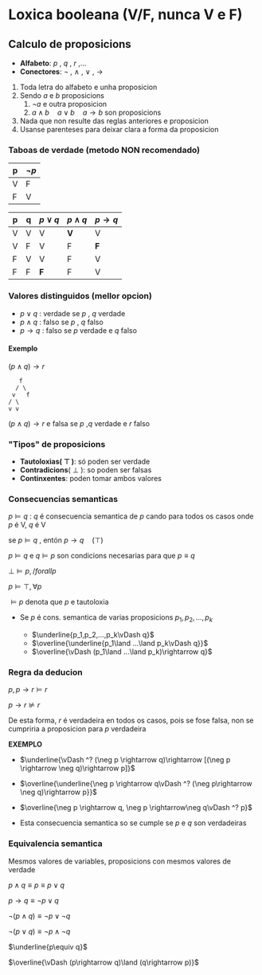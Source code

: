 # Loxica booleana (V/F, nunca V e F)

## Calculo de proposicions

- **Alfabeto**: $p$ , $q$ , $r$ ,...
- **Conectores**: $\neg$ , $\land$ , $\lor$ , $\rightarrow$

1. Toda letra do alfabeto e unha proposicion
2. Sendo $a$ e $b$ proposicions
    1. $\neg a$ e outra proposicion
    2. $a\land b\quad a\lor b\quad a\rightarrow b$ son proposicions
3. Nada que non resulte das reglas anteriores e proposicion
4. Usanse parenteses para deixar clara a forma da proposicion

### Taboas de verdade (metodo NON recomendado)

| p | $\neg p$ |
| - | -------- |
| V | F |
| F | V |

| p | q | $p\lor q$ | $p\land q$ | $p\rightarrow q$ |
| - | - | --------- | ---------- | ------------- |
| V | V | V | **V** | V |
| V | F | V | F | **F** |
| F | V | V | F | V |
| F | F | **F** | F | V |

### Valores distinguidos (mellor opcion)

- $p\lor q$ : verdade se $p$ , $q$ verdade 
- $p\land q$ : falso se $p$ , $q$ falso
- $p\rightarrow q$ : falso se $p$ verdade e $q$ falso

#### Exemplo

$(p\land q)\rightarrow r$
```
   f
  / \
 v   f
/ \
v v
```

$(p\land q)\rightarrow r$ e falsa se $p$ ,$q$ verdade e $r$ falso

### "Tipos" de proposicions

 - **Tautoloxias( $\top$ )**: só poden ser verdade
 - **Contradicions**( $\bot$ ): so poden ser falsas
 - **Continxentes**: poden tomar ambos valores



### Consecuencias semanticas

$p\vDash q$ : $q$ é consecuencia semantica de $p$ cando para todos os casos onde $p$ é V, $q$ é V

se $p\vDash q$ , entón $p\rightarrow q\quad (\top)$

$p\vDash q$ e $q\vDash p$ son condicions necesarias para que $p\equiv q$

$\bot \vDash p, /forall p$

$p\vDash \top ,\forall p$

$\vDash p$ denota que $p$ e tautoloxia

- Se $p$ é cons. semantica de varias proposicions $p_1,p_2,...,p_k$
        
    - $\underline{p_1,p_2,...,p_k\vDash q}$
    - $\overline{\underline{p_1\land ...\land p_k\vDash q}}$
    - $\overline{\vDash (p_1\land ...\land p_k)\rightarrow q}$

### Regra da deducion

$p,p\rightarrow r \vDash r$

$p\rightarrow r \nvDash r$

De esta forma, $r$ é verdadeira en todos os casos, pois se fose falsa, non se cumpriria  a proposicion para $p$ verdadeira

**EXEMPLO**

- $\underline{\vDash ^? (\neg p \rightarrow q)\rightarrow [(\neg p \rightarrow \neg q)\rightarrow p]}$
- $\overline{\underline{\neg p \rightarrow q\vDash ^? (\neg p\rightarrow \neg q)\rightarrow p}}$
- $\overline{\neg p \rightarrow q, \neg p \rightarrow\neg q\vDash ^? p}$

- Esta consecuencia semantica so se cumple se $p$ e $q$ son verdadeiras

### Equivalencia semantica 

Mesmos valores de variables, proposicions con mesmos valores de verdade


$p\land q \equiv p\equiv p\lor q$

$p\rightarrow q\equiv \neg p \lor q$

$\neg (p\land q)\equiv \neg p \lor \neg q$

$\neg (p\lor q)\equiv \neg p \land \neg q$


$\underline{p\equiv q}$

$\overline{\vDash (p\rightarrow q)\land (q\rightarrow p)}$
